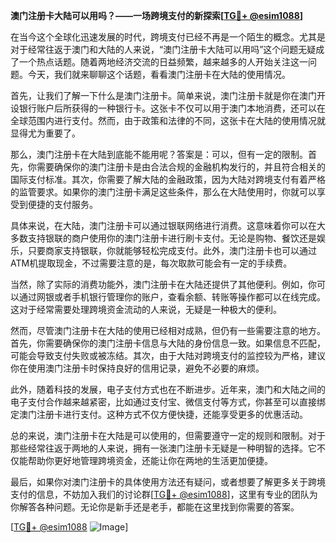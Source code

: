 **澳门注册卡大陆可以用吗？——一场跨境支付的新探索[[TG💪+ @esim1088](https://t.me/s/esim1088)]**

在当今这个全球化迅速发展的时代，跨境支付已经不再是一个陌生的概念。尤其是对于经常往返于澳门和大陆的人来说，“澳门注册卡大陆可以用吗”这个问题无疑成了一个热点话题。随着两地经济交流的日益频繁，越来越多的人开始关注这一问题。今天，我们就来聊聊这个话题，看看澳门注册卡在大陆的使用情况。

首先，让我们了解一下什么是澳门注册卡。简单来说，澳门注册卡就是你在澳门开设银行账户后所获得的一种银行卡。这张卡不仅可以用于澳门本地消费，还可以在全球范围内进行支付。然而，由于政策和法律的不同，这张卡在大陆的使用情况就显得尤为重要了。

那么，澳门注册卡在大陆到底能不能用呢？答案是：可以，但有一定的限制。首先，你需要确保你的澳门注册卡是由合法合规的金融机构发行的，并且符合相关的国际支付标准。其次，你需要了解大陆的金融政策，因为大陆对跨境支付有着严格的监管要求。如果你的澳门注册卡满足这些条件，那么在大陆使用时，你就可以享受到便捷的支付服务。

具体来说，在大陆，澳门注册卡可以通过银联网络进行消费。这意味着你可以在大多数支持银联的商户使用你的澳门注册卡进行刷卡支付。无论是购物、餐饮还是娱乐，只要商家支持银联，你就能够轻松完成支付。此外，澳门注册卡也可以通过ATM机提取现金，不过需要注意的是，每次取款可能会有一定的手续费。

当然，除了实际的消费功能外，澳门注册卡在大陆还提供了其他便利。例如，你可以通过网银或者手机银行管理你的账户，查看余额、转账等操作都可以在线完成。这对于经常需要处理跨境资金流动的人来说，无疑是一种极大的便利。

然而，尽管澳门注册卡在大陆的使用已经相对成熟，但仍有一些需要注意的地方。首先，你需要确保你的澳门注册卡信息与大陆的身份信息一致。如果信息不匹配，可能会导致支付失败或被冻结。其次，由于大陆对跨境支付的监控较为严格，建议你在使用澳门注册卡时保持良好的信用记录，避免不必要的麻烦。

此外，随着科技的发展，电子支付方式也在不断进步。近年来，澳门和大陆之间的电子支付合作越来越紧密，比如通过支付宝、微信支付等方式，你甚至可以直接绑定澳门注册卡进行支付。这种方式不仅方便快捷，还能享受更多的优惠活动。

总的来说，澳门注册卡在大陆是可以使用的，但需要遵守一定的规则和限制。对于那些经常往返于两地的人来说，拥有一张澳门注册卡无疑是一种明智的选择。它不仅能帮助你更好地管理跨境资金，还能让你在两地的生活更加便捷。

最后，如果你对澳门注册卡的具体使用方法还有疑问，或者想要了解更多关于跨境支付的信息，不妨加入我们的讨论群[[TG💪+ @esim1088](https://t.me/s/esim1088)]，这里有专业的团队为你解答各种问题。无论你是新手还是老手，都能在这里找到你需要的答案。

[[TG💪+ @esim1088](https://t.me/s/esim1088) ![Image](https://i.postimg.cc/4NQfJmqS/Snipaste-2025-05-13-00-14-12.png)]
